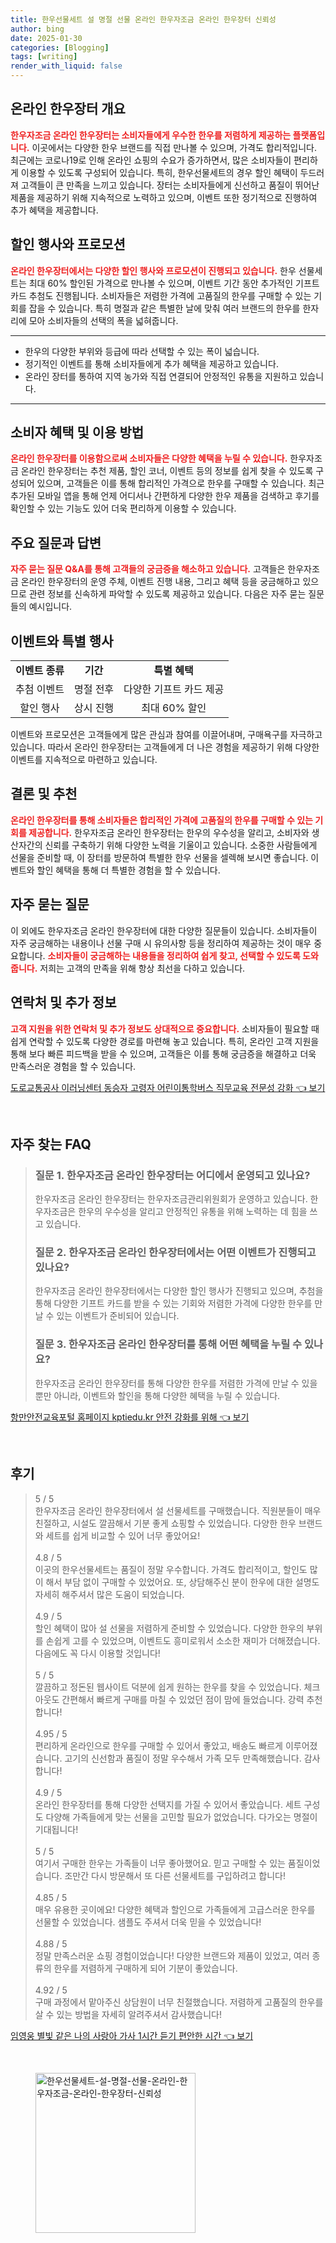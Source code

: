 ```yaml
---
title: 한우선물세트 설 명절 선물 온라인 한우자조금 온라인 한우장터 신뢰성
author: bing
date: 2025-01-30
categories: [Blogging]
tags: [writing]
render_with_liquid: false
---
```



<h2 id='온라인 한우장터 개요'>온라인 한우장터 개요</h2>

<p><b><span style="color: #ee2323;">한우자조금 온라인 한우장터는 소비자들에게 우수한 한우를 저렴하게 제공하는 플랫폼입니다.</span></b> 이곳에서는 다양한 한우 브랜드를 직접 만나볼 수 있으며, 가격도 합리적입니다. 최근에는 코로나19로 인해 온라인 쇼핑의 수요가 증가하면서, 많은 소비자들이 편리하게 이용할 수 있도록 구성되어 있습니다. 특히, 한우선물세트의 경우 할인 혜택이 두드러져 고객들이 큰 만족을 느끼고 있습니다. 장터는 소비자들에게 신선하고 품질이 뛰어난 제품을 제공하기 위해 지속적으로 노력하고 있으며, 이벤트 또한 정기적으로 진행하여 추가 혜택을 제공합니다.</p>

<h2 id='할인 행사와 프로모션'>할인 행사와 프로모션</h2>

<p><b><span style="color: #ee2323;">온라인 한우장터에서는 다양한 할인 행사와 프로모션이 진행되고 있습니다.</span></b> 한우 선물세트는 최대 60% 할인된 가격으로 만나볼 수 있으며, 이벤트 기간 동안 추가적인 기프트 카드 추첨도 진행됩니다. 소비자들은 저렴한 가격에 고품질의 한우를 구매할 수 있는 기회를 잡을 수 있습니다. 특히 명절과 같은 특별한 날에 맞춰 여러 브랜드의 한우를 한자리에 모아 소비자들의 선택의 폭을 넓혀줍니다.</p>

<hr />

<ul>
    <li>한우의 다양한 부위와 등급에 따라 선택할 수 있는 폭이 넓습니다.</li>
    <li>정기적인 이벤트를 통해 소비자들에게 추가 혜택을 제공하고 있습니다.</li>
    <li>온라인 장터를 통하여 지역 농가와 직접 연결되어 안정적인 유통을 지원하고 있습니다.</li>
</ul>

<hr />

<h2 id='소비자 혜택 및 이용 방법'>소비자 혜택 및 이용 방법</h2>

<p><b><span style="color: #ee2323;">온라인 한우장터를 이용함으로써 소비자들은 다양한 혜택을 누릴 수 있습니다.</span></b> 한우자조금 온라인 한우장터는 추천 제품, 할인 코너, 이벤트 등의 정보를 쉽게 찾을 수 있도록 구성되어 있으며, 고객들은 이를 통해 합리적인 가격으로 한우를 구매할 수 있습니다. 최근 추가된 모바일 앱을 통해 언제 어디서나 간편하게 다양한 한우 제품을 검색하고 후기를 확인할 수 있는 기능도 있어 더욱 편리하게 이용할 수 있습니다.</p>

<h2 id='주요 질문과 답변'>주요 질문과 답변</h2>

<p><b><span style="color: #ee2323;">자주 묻는 질문 Q&A를 통해 고객들의 궁금증을 해소하고 있습니다.</span></b> 고객들은 한우자조금 온라인 한우장터의 운영 주체, 이벤트 진행 내용, 그리고 혜택 등을 궁금해하고 있으므로 관련 정보를 신속하게 파악할 수 있도록 제공하고 있습니다. 다음은 자주 묻는 질문들의 예시입니다.</p>

<h2 id='이벤트와 특별 행사'>이벤트와 특별 행사</h2>

<table>
    <tr>
        <td style="text-align: center; height: 17px;"><b>이벤트 종류</b></td>
        <td style="text-align: center; height: 17px;"><b>기간</b></td>
        <td style="text-align: center; height: 17px;"><b>특별 혜택</b></td>
    </tr>
    <tr>
        <td style="text-align: center; height: 17px;">추첨 이벤트</td>
        <td style="text-align: center; height: 17px;">명절 전후</td>
        <td style="text-align: center; height: 17px;">다양한 기프트 카드 제공</td>
    </tr>
    <tr>
        <td style="text-align: center; height: 17px;">할인 행사</td>
        <td style="text-align: center; height: 17px;">상시 진행</td>
        <td style="text-align: center; height: 17px;">최대 60% 할인</td>
    </tr>
</table>

<p>이벤트와 프로모션은 고객들에게 많은 관심과 참여를 이끌어내며, 구매욕구를 자극하고 있습니다. 따라서 온라인 한우장터는 고객들에게 더 나은 경험을 제공하기 위해 다양한 이벤트를 지속적으로 마련하고 있습니다.</p>

<h2 id='결론 및 추천'>결론 및 추천</h2>

<p><b><span style="color: #ee2323;">온라인 한우장터를 통해 소비자들은 합리적인 가격에 고품질의 한우를 구매할 수 있는 기회를 제공합니다.</span></b> 한우자조금 온라인 한우장터는 한우의 우수성을 알리고, 소비자와 생산자간의 신뢰를 구축하기 위해 다양한 노력을 기울이고 있습니다. 소중한 사람들에게 선물을 준비할 때, 이 장터를 방문하여 특별한 한우 선물을 셀렉해 보시면 좋습니다. 이벤트와 할인 혜택을 통해 더 특별한 경험을 할 수 있습니다.</p>

<h2 id='자주 묻는 질문'>자주 묻는 질문</h2>

<p>이 외에도 한우자조금 온라인 한우장터에 대한 다양한 질문들이 있습니다. 소비자들이 자주 궁금해하는 내용이나 선물 구매 시 유의사항 등을 정리하여 제공하는 것이 매우 중요합니다. <b><span style="color: #ee2323;">소비자들이 궁금해하는 내용들을 정리하여 쉽게 찾고, 선택할 수 있도록 도와줍니다.</span></b> 저희는 고객의 만족을 위해 항상 최선을 다하고 있습니다.</p>

<h2 id='연락처 및 추가 정보'>연락처 및 추가 정보</h2>

<p><b><span style="color: #ee2323;">고객 지원을 위한 연락처 및 추가 정보도 상대적으로 중요합니다.</span></b> 소비자들이 필요할 때 쉽게 연락할 수 있도록 다양한 경로를 마련해 놓고 있습니다. 특히, 온라인 고객 지원을 통해 보다 빠른 피드백을 받을 수 있으며, 고객들은 이를 통해 궁금증을 해결하고 더욱 만족스러운 경험을 할 수 있습니다.</p>


<p><a class="click-button" title="도로교통공사 이러닝센터 동승자 고령자 어린이통학버스 직무교육 전문성 강화" href="https://yellowplanner.github.io/posts/%EB%8F%84%EB%A1%9C%EA%B5%90%ED%86%B5%EA%B3%B5%EC%82%AC-%EC%9D%B4%EB%9F%AC%EB%8B%9D%EC%84%BC%ED%84%B0-%EB%8F%99%EC%8A%B9%EC%9E%90-%EA%B3%A0%EB%A0%B9%EC%9E%90-%EC%96%B4%EB%A6%B0%EC%9D%B4%ED%86%B5%ED%95%99%EB%B2%84%EC%8A%A4-%EC%A7%81%EB%AC%B4%EA%B5%90%EC%9C%A1-%EC%A0%84%EB%AC%B8%EC%84%B1-%EA%B0%95%ED%99%94/" rel="dofollow">도로교통공사 이러닝센터 동승자 고령자 어린이통학버스 직무교육 전문성 강화 👈 보기</a></p><br>
<h2 id='자주_찾는_FAQ'>자주 찾는 FAQ</h2>
<div itemscope="" itemtype="https://schema.org/FAQPage"> 
<blockquote> 
<div itemscope="" itemprop="mainEntity" itemtype="https://schema.org/Question"> 
<h3 itemprop="name">질문 1. 한우자조금 온라인 한우장터는 어디에서 운영되고 있나요?</h3> 
<div itemscope="" itemprop="acceptedAnswer" itemtype="https://schema.org/Answer"> 
<span itemprop="text"> 
<p>한우자조금 온라인 한우장터는 한우자조금관리위원회가 운영하고 있습니다. 한우자조금은 한우의 우수성을 알리고 안정적인 유통을 위해 노력하는 데 힘을 쓰고 있습니다.</p> 
</span> 
</div> 
</div> 

<div itemscope="" itemprop="mainEntity" itemtype="https://schema.org/Question"> 
<h3 itemprop="name">질문 2. 한우자조금 온라인 한우장터에서는 어떤 이벤트가 진행되고 있나요?</h3> 
<div itemscope="" itemprop="acceptedAnswer" itemtype="https://schema.org/Answer"> 
<span itemprop="text"> 
<p>한우자조금 온라인 한우장터에서는 다양한 할인 행사가 진행되고 있으며, 추첨을 통해 다양한 기프트 카드를 받을 수 있는 기회와 저렴한 가격에 다양한 한우를 만날 수 있는 이벤트가 준비되어 있습니다.</p> 
</span> 
</div> 
</div> 

<div itemscope="" itemprop="mainEntity" itemtype="https://schema.org/Question"> 
<h3 itemprop="name">질문 3. 한우자조금 온라인 한우장터를 통해 어떤 혜택을 누릴 수 있나요?</h3> 
<div itemscope="" itemprop="acceptedAnswer" itemtype="https://schema.org/Answer"> 
<span itemprop="text"> 
<p>한우자조금 온라인 한우장터를 통해 다양한 한우를 저렴한 가격에 만날 수 있을 뿐만 아니라, 이벤트와 할인을 통해 다양한 혜택을 누릴 수 있습니다.</p> 
</span> 
</div> 
</div> 
</blockquote> 
</div>
<p><a class="click-button" title="항만안전교육포털 홈페이지 kptiedu.kr 안전 강화를 위해" href="https://yellowplanner.github.io/posts/%ED%95%AD%EB%A7%8C%EC%95%88%EC%A0%84%EA%B5%90%EC%9C%A1%ED%8F%AC%ED%84%B8-%ED%99%88%ED%8E%98%EC%9D%B4%EC%A7%80-kptiedu.kr-%EC%95%88%EC%A0%84-%EA%B0%95%ED%99%94%EB%A5%BC-%EC%9C%84%ED%95%B4/" rel="dofollow">항만안전교육포털 홈페이지 kptiedu.kr 안전 강화를 위해 👈 보기</a></p><br>
<h2 id='후기'>후기</h2>
<div itemscope itemtype="https://schema.org/Product">
  <blockquote>
  <div itemprop="review" itemscope itemtype="https://schema.org/Review">
      <div itemprop="reviewRating" itemscope itemtype="https://schema.org/Rating"> <span itemprop="ratingValue">5</span> / <span itemprop="bestRating">5</span> </div>
      <span itemprop="reviewBody">한우자조금 온라인 한우장터에서 설 선물세트를 구매했습니다. 직원분들이 매우 친절하고, 시설도 깔끔해서 기분 좋게 쇼핑할 수 있었습니다. 다양한 한우 브랜드와 세트를 쉽게 비교할 수 있어 너무 좋았어요!</span>
  </div>
  <br>
  <div itemprop="review" itemscope itemtype="https://schema.org/Review">
      <div itemprop="reviewRating" itemscope itemtype="https://schema.org/Rating"> <span itemprop="ratingValue">4.8</span> / <span itemprop="bestRating">5</span> </div>
      <span itemprop="reviewBody">이곳의 한우선물세트는 품질이 정말 우수합니다. 가격도 합리적이고, 할인도 많이 해서 부담 없이 구매할 수 있었어요. 또, 상담해주신 분이 한우에 대한 설명도 자세히 해주셔서 많은 도움이 되었습니다.</span>
  </div>
  <br>
  <div itemprop="review" itemscope itemtype="https://schema.org/Review">
      <div itemprop="reviewRating" itemscope itemtype="https://schema.org/Rating"> <span itemprop="ratingValue">4.9</span> / <span itemprop="bestRating">5</span> </div>
      <span itemprop="reviewBody">할인 혜택이 많아 설 선물을 저렴하게 준비할 수 있었습니다. 다양한 한우의 부위를 손쉽게 고를 수 있었으며, 이벤트도 흥미로워서 소소한 재미가 더해졌습니다. 다음에도 꼭 다시 이용할 것입니다!</span>
  </div>
  <br>
  <div itemprop="review" itemscope itemtype="https://schema.org/Review">
      <div itemprop="reviewRating" itemscope itemtype="https://schema.org/Rating"> <span itemprop="ratingValue">5</span> / <span itemprop="bestRating">5</span> </div>
      <span itemprop="reviewBody">깔끔하고 정돈된 웹사이트 덕분에 쉽게 원하는 한우를 찾을 수 있었습니다. 체크아웃도 간편해서 빠르게 구매를 마칠 수 있었던 점이 맘에 들었습니다. 강력 추천합니다!</span>
  </div>
  <br>
  <div itemprop="review" itemscope itemtype="https://schema.org/Review">
      <div itemprop="reviewRating" itemscope itemtype="https://schema.org/Rating"> <span itemprop="ratingValue">4.95</span> / <span itemprop="bestRating">5</span> </div>
      <span itemprop="reviewBody">편리하게 온라인으로 한우를 구매할 수 있어서 좋았고, 배송도 빠르게 이루어졌습니다. 고기의 신선함과 품질이 정말 우수해서 가족 모두 만족해했습니다. 감사합니다!</span>
  </div>
  <br>
  <div itemprop="review" itemscope itemtype="https://schema.org/Review">
      <div itemprop="reviewRating" itemscope itemtype="https://schema.org/Rating"> <span itemprop="ratingValue">4.9</span> / <span itemprop="bestRating">5</span> </div>
      <span itemprop="reviewBody">온라인 한우장터를 통해 다양한 선택지를 가질 수 있어서 좋았습니다. 세트 구성도 다양해 가족들에게 맞는 선물을 고민할 필요가 없었습니다. 다가오는 명절이 기대됩니다!</span>
  </div>
  <br>
  <div itemprop="review" itemscope itemtype="https://schema.org/Review">
      <div itemprop="reviewRating" itemscope itemtype="https://schema.org/Rating"> <span itemprop="ratingValue">5</span> / <span itemprop="bestRating">5</span> </div>
      <span itemprop="reviewBody">여기서 구매한 한우는 가족들이 너무 좋아했어요. 믿고 구매할 수 있는 품질이었습니다. 조만간 다시 방문해서 또 다른 선물세트를 구입하려고 합니다!</span>
  </div>
  <br>
  <div itemprop="review" itemscope itemtype="https://schema.org/Review">
      <div itemprop="reviewRating" itemscope itemtype="https://schema.org/Rating"> <span itemprop="ratingValue">4.85</span> / <span itemprop="bestRating">5</span> </div>
      <span itemprop="reviewBody">매우 유용한 곳이에요! 다양한 혜택과 할인으로 가족들에게 고급스러운 한우를 선물할 수 있었습니다. 샘플도 주셔서 더욱 믿을 수 있었습니다!</span>
  </div>
  <br>
  <div itemprop="review" itemscope itemtype="https://schema.org/Review">
      <div itemprop="reviewRating" itemscope itemtype="https://schema.org/Rating"> <span itemprop="ratingValue">4.88</span> / <span itemprop="bestRating">5</span> </div>
      <span itemprop="reviewBody">정말 만족스러운 쇼핑 경험이었습니다! 다양한 브랜드와 제품이 있었고, 여러 종류의 한우를 저렴하게 구매하게 되어 기분이 좋았습니다.</span>
  </div>
  <br>
  <div itemprop="review" itemscope itemtype="https://schema.org/Review">
      <div itemprop="reviewRating" itemscope itemtype="https://schema.org/Rating"> <span itemprop="ratingValue">4.92</span> / <span itemprop="bestRating">5</span> </div>
      <span itemprop="reviewBody">구매 과정에서 맡아주신 상담원이 너무 친절했습니다. 저렴하게 고품질의 한우를 살 수 있는 방법을 자세히 알려주셔서 감사했습니다!</span>
  </div>
  </blockquote>
</div>
<p><a class="click-button" title="임영웅 별빛 같은 나의 사랑아 가사 1시간 듣기 편안한 시간" href="https://yellowplanner.github.io/posts/%EC%9E%84%EC%98%81%EC%9B%85-%EB%B3%84%EB%B9%9B-%EA%B0%99%EC%9D%80-%EB%82%98%EC%9D%98-%EC%82%AC%EB%9E%91%EC%95%84-%EA%B0%80%EC%82%AC-1%EC%8B%9C%EA%B0%84-%EB%93%A3%EA%B8%B0-%ED%8E%B8%EC%95%88%ED%95%9C-%EC%8B%9C%EA%B0%84/" rel="dofollow">임영웅 별빛 같은 나의 사랑아 가사 1시간 듣기 편안한 시간 👈 보기</a></p><br>
<figure class="image"><img src="https://yellowplanner.github.io/assets/img/thumbnail/한우선물세트-설-명절-선물-온라인-한우자조금-온라인-한우장터-신뢰성.webp" alt="한우선물세트-설-명절-선물-온라인-한우자조금-온라인-한우장터-신뢰성" width="256" height="256"></figure>